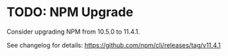 # TODO: NPM Upgrade

Consider upgrading NPM from 10.5.0 to 11.4.1.

See changelog for details: https://github.com/npm/cli/releases/tag/v11.4.1 